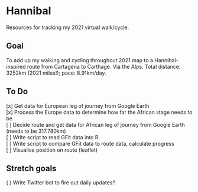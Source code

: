 # Hannibal
Resources for tracking my 2021 virtual walk/cycle.

## Goal
To add up my walking and cycling throughout 2021 map to a Hannibal-inspired route from Cartagena to Carthage. Via the Alps. Total distance: 3252km (2021 miles!); pace: 8.91km/day.

## To Do
[x] Get data for European leg of journey from Google Earth  
[x] Process the Europe data to determine how far the African stage needs to be  
[ ] Decide route and get data for African leg of journey from Google Earth (needs to be 317.780km)  
[ ] Write script to read GFit data into R  
[ ] Write script to compare GFit data to route data, calculate progress  
[ ] Visualise position on route (leaflet)  

## Stretch goals
( ) Write Twitter bot to fire out daily updates?  

